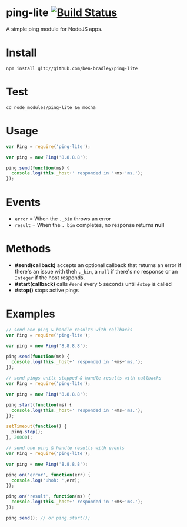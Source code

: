 ping-lite [![Build Status](https://secure.travis-ci.org/ben-bradley/ping-lite.png)](http://travis-ci.org/ben-bradley/ping-lite)
=========
A simple ping module for NodeJS apps.

Install
=======
`npm install git://github.com/ben-bradley/ping-lite`

Test
====
`cd node_modules/ping-lite && mocha`

Usage
=====
```javascript
var Ping = require('ping-lite');

var ping = new Ping('8.8.8.8');

ping.send(function(ms) {
  console.log(this._host+' responded in '+ms+'ms.');
});
```

Events
======
- `error` = When the `._bin` throws an error
- `result` = When the `._bin` completes, no response returns __null__

Methods
=======
- **#send(callback)** accepts an optional callback that returns an error if there's an issue with theh `._bin`, a `null` if there's no response or an `Integer` if the host responds.
- **#start(callback)** calls `#send` every 5 seconds until `#stop` is called
- **#stop()** stops active pings

Examples
========
```javascript
// send one ping & handle results with callbacks
var Ping = require('ping-lite');

var ping = new Ping('8.8.8.8');

ping.send(function(ms) {
  console.log(this._host+' responded in '+ms+'ms.');
});
```
```javascript
// send pings unilt stopped & handle results with callbacks
var Ping = require('ping-lite');

var ping = new Ping('8.8.8.8');

ping.start(function(ms) {
  console.log(this._host+' responded in '+ms+'ms.');
});

setTimeout(function() {
  ping.stop();
}, 20000);
```
```javascript
// send one ping & handle results with events
var Ping = require('ping-lite');

var ping = new Ping('8.8.8.8');

ping.on('error', function(err) {
  console.log('uhoh: ',err);
});

ping.on('result', function(ms) {
  console.log(this._host+' responded in '+ms+'ms.');
});

ping.send(); // or ping.start();
```
